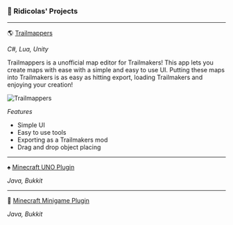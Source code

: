 ### :wave: Ridicolas' Projects
---
:earth_americas: [Trailmappers](https://www.example.com](https://store.steampowered.com/app/1790240/Trailmappers/))

*C#, Lua, Unity*

Trailmappers is a unofficial map editor for Trailmakers! This app lets you create maps with ease with a simple and easy to use UI. Putting these maps into Trailmakers is as easy as hitting export, loading Trailmakers and enjoying your creation!

![Trailmappers](https://user-images.githubusercontent.com/47306899/212504384-7dc04964-fbc9-494b-9d4c-4a89e04844f7.jpg)

*Features*
- Simple UI
- Easy to use tools
- Exporting as a Trailmakers mod
- Drag and drop object placing
---

:spades: [Minecraft UNO Plugin](https://youtu.be/IJI4DNTH524)

*Java, Bukkit*

---
:dart: [Minecraft Minigame Plugin](https://youtu.be/IJI4DNTH524)

*Java, Bukkit*
